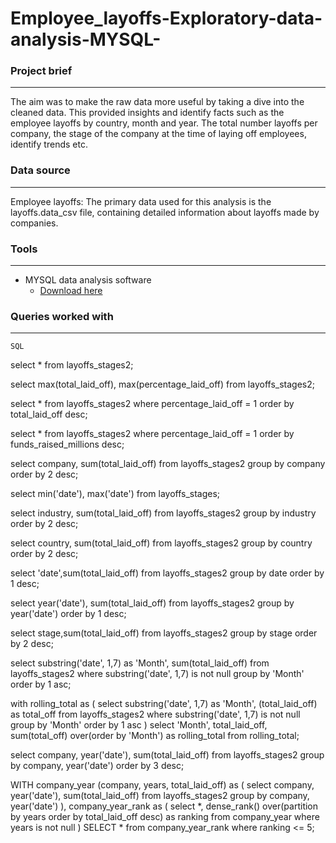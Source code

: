 # Employee_layoffs-Exploratory-data-analysis-MYSQL-

### Project brief

---

The aim was to make the raw data more useful by taking a dive into the cleaned data. This provided insights and identify facts such as the employee layoffs by country, month and year. The total number layoffs per company, the stage of the company at the time of laying off employees, identify trends etc.  


### Data source 
---
Employee layoffs: The primary data used for this analysis is the layoffs.data_csv file, containing detailed information about layoffs made by companies. 

### Tools
---
- MYSQL data analysis software
    - [Download here](https://MYSQL.com)

### Queries worked with
  ---
    SQL
  

select * 
from layoffs_stages2;

select max(total_laid_off), max(percentage_laid_off)
from layoffs_stages2;

select * 
from layoffs_stages2
where percentage_laid_off = 1
order by total_laid_off desc;

select * 
from layoffs_stages2
where percentage_laid_off = 1
order by funds_raised_millions desc;

select company, sum(total_laid_off)
from layoffs_stages2
group by company
order by 2 desc;

select min('date'), max('date')
from layoffs_stages;

select industry, sum(total_laid_off)
from layoffs_stages2
group by industry
order by 2 desc;

select country, sum(total_laid_off)
from layoffs_stages2
group by country
order by 2 desc;

select 'date',sum(total_laid_off)
from layoffs_stages2
group by date
order by 1 desc;

select year('date'), sum(total_laid_off)
from layoffs_stages2
group by year('date')
order by 1 desc;

select stage,sum(total_laid_off)
from layoffs_stages2
group by stage
order by 2 desc;

select substring('date', 1,7) as 'Month', sum(total_laid_off)
from layoffs_stages2
where substring('date', 1,7) is not null
group by 'Month'
order by 1 asc;

with rolling_total as
(
select substring('date', 1,7) as 'Month', (total_laid_off) as total_off
from layoffs_stages2
where substring('date', 1,7) is not null
group by 'Month'
order by 1 asc
)
select 'Month', total_laid_off,
sum(total_off) over(order by 'Month') as rolling_total
from rolling_total;

select company, year('date'), sum(total_laid_off)
from layoffs_stages2
group by company, year('date')
order by 3 desc;

WITH company_year (company, years, total_laid_off) as 
(
  select company, year('date'), sum(total_laid_off)
  from layoffs_stages2
  group by company, year('date')
), 
company_year_rank as 
(
  select *, dense_rank() over(partition by years order by total_laid_off desc) as ranking
  from company_year
  where years is not null
)
SELECT *
from company_year_rank
where ranking <= 5;
